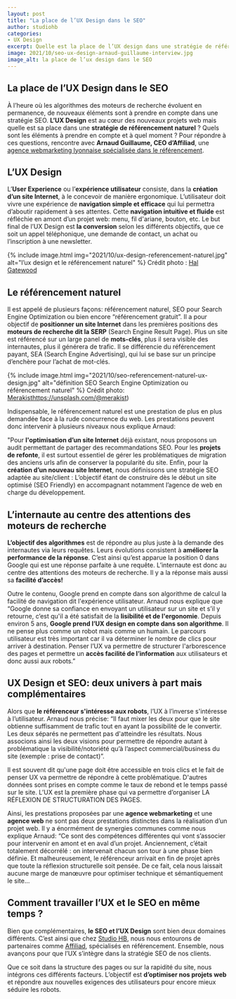 ```yaml
---
layout: post
title: "La place de l’UX Design dans le SEO"
author: studiohb
categories:
- UX Design
excerpt: Quelle est la place de l’UX design dans une stratégie de référencement naturel ? Rencontre avec Arnaud Guillaume, expert SEO, CEO d’Affiliad, agence de référencement à Lyon.
image: 2021/10/seo-ux-design-arnaud-guillaume-interview.jpg
image_alt: la place de l’ux design dans le SEO
---
```


## La place de l’UX Design dans le SEO

À l’heure où les algorithmes des moteurs de recherche évoluent en permanence, de nouveaux éléments sont à prendre en compte dans une stratégie SEO. **L’UX Design** est au cœur des nouveaux projets web mais quelle est sa place dans une **stratégie de référencement naturel** ? Quels sont les éléments à prendre en compte et à quel moment ? Pour répondre à ces questions, rencontre avec **Arnaud Guillaume, CEO d’Affiliad**, une [agence webmarketing lyonnaise spécialisée dans le référencement](https://www.affiliad.fr/).

## L’UX Design

L’**User Experience** ou l’**expérience utilisateur** consiste, dans la **création d’un site Internet**, à le concevoir de manière ergonomique. L’utilisateur doit vivre une expérience de **navigation simple et efficace** qui lui permettra d’aboutir rapidement à ses attentes. Cette **navigation intuitive et fluide** est réfléchie en amont d’un projet web: menu, fil d'ariane, bouton, etc. Le but final de l’UX Design est **la conversion** selon les différents objectifs, que ce soit un appel téléphonique, une demande de contact, un achat ou l’inscription à une newsletter.

{% include image.html img="2021/10/ux-design-referencement-naturel.jpg" alt="l’ux design et le référencement naturel" %}
Crédit photo : [Hal Gatewood](https://unsplash.com/@halacious)

## Le référencement naturel

Il est appelé de plusieurs façons: référencement naturel, SEO pour Search Engine Optimization ou bien encore “référencement gratuit”. Il a pour objectif de **positionner un site Internet** dans les premières positions des **moteurs de recherche dit la SERP** (Search Engine Result Page). Plus un site est référencé sur un large panel de **mots-clés**, plus il sera visible des internautes, plus il générera de trafic. Il se différencie du référencement payant, SEA (Search Engine Advertising), qui lui se base sur un principe d’enchère pour l’achat de mot-clés.

{% include image.html img="2021/10/seo-referencement-naturel-ux-design.jpg" alt="définition SEO Search Engine Optimization ou référencement naturel" %}
Crédit photo: [Merakist]()https://unsplash.com/@merakist)

Indispensable, le référencement naturel est une prestation de plus en plus demandée face à la rude concurrence du web. Les prestations peuvent donc intervenir à plusieurs niveaux nous explique Arnaud:

"Pour **l'optimisation d’un site Internet** déjà existant, nous proposons un audit permettant de partager des recommandations SEO. Pour les **projets de refonte**, il est surtout essentiel de gérer les problématiques de migration des anciens urls afin de conserver la popularité du site. Enfin, pour la **création d’un nouveau site Internet**, nous définissons une stratégie SEO adaptée au site/client : L’objectif étant de construire dès le début un site optimisé (SEO Friendly) en accompagnant notamment l’agence de web en charge du développement.

## L’internaute au centre des attentions des moteurs de recherche

**L’objectif des algorithmes** est de répondre au plus juste à la demande des internautes via leurs requêtes. Leurs évolutions consistent à **améliorer la performance de la réponse**. C’est ainsi qu’est apparue la position 0 dans Google qui est une réponse parfaite à une requête. L’internaute est donc au centre des attentions des moteurs de recherche. Il y a la réponse mais aussi sa **facilité d’accès!**

Outre le contenu, Google prend en compte dans son algorithme de calcul la facilité de navigation dit l'expérience utilisateur. Arnaud nous explique que “Google donne sa confiance en envoyant un utilisateur sur un site et s’il y retourne, c’est qu'il a été satisfait de la **lisibilité et de l'ergonomie**. Depuis environ 5 ans, **Google prend l’UX design en compte dans son algorithme**. Il ne pense plus comme un robot mais comme un humain. Le parcours utilisateur est très important car il va déterminer le nombre de clics pour arriver à destination. Penser l’UX va permettre de structurer l'arborescence des pages et permettre un **accès facilité de l’information** aux utilisateurs et donc aussi aux robots.”

## UX Design et SEO: deux univers à part mais complémentaires

Alors que **le référenceur s'intéresse aux robots**, l’UX à l’inverse s'intéresse à l’utilisateur. Arnaud nous précise: “Il faut mixer les deux pour que le site obtienne suffisamment de trafic tout en ayant la possibilité de le convertir. Les deux séparés ne permettent pas d'atteindre les résultats. Nous associons ainsi les deux visions pour permettre de répondre autant à problématique la visibilité/notoriété qu’à l’aspect commercial/business du site (exemple : prise de contact)”.

Il est souvent dit qu'une page doit être accessible en trois clics et le fait de penser UX va permettre de répondre à cette problématique. D'autres données sont prises en compte comme le taux de rebond et le temps passé sur le site. L’UX est la première phase qui va permettre d’organiser LA RÉFLEXION DE STRUCTURATION DES PAGES.

Ainsi, les prestations proposées par une **agence webmarketing** et une **agence web** ne sont pas deux prestations distinctes dans la réalisation d’un projet web. Il y a énormément de synergies communes comme nous explique Arnaud: “Ce sont des compétences différentes qui vont s’associer pour intervenir en amont et en aval d’un projet. Anciennement, c’était totalement décorrélé : on intervenait chacun son tour à une phase bien définie. Et malheureusement, le référenceur arrivait en fin de projet après que toute la réflexion structurelle soit pensée. De ce fait, cela nous laissait aucune marge de manœuvre pour optimiser technique et sémantiquement le site...

## Comment travailler l’UX et le SEO en même temps ?

Bien que complémentaires, **le SEO et l’UX Design** sont bien deux domaines différents. C’est ainsi que chez [Studio HB](https://www.affiliad.fr/), nous nous entourons de partenaires comme [Affiliad](https://www.affiliad.fr/), spécialisés en référencement. Ensemble, nous avançons pour que l’UX s’intègre dans la stratégie SEO de nos clients.

Que ce soit dans la structure des pages ou sur la rapidité du site, nous intégrons ces différents facteurs. L’objectif est **d’optimiser nos projets web** et répondre aux nouvelles exigences des utilisateurs pour encore mieux séduire les robots.
